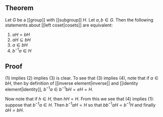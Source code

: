 ## Theorem
Let $G$ be a [[group]] with [[subgroup]] $H$. Let $a,b\in G$. Then the following statements about [[left coset|cosets]] are equivalent:
1. $aH= bH$
2. $aH\subseteq bH$
3. $a\in bH$
4. $b^{-1}a\in H$

## Proof
(1) implies (2) implies (3) is clear. To see that (3) implies (4), note that if $a\in bH$, then by definition of [[inverse element|inverse]] and [[identity element|identity]], $b^{-1}a \in b^{-1}bH = eH = H$. 

Now note that if $h\in H$, then $hH = H$. From this we see that (4) implies (1): suppose that $b^{-1}a\in H$. Then $b^{-1}aH = H$ so that $bb^{-1}aH = b^{-1}H$ and finally $aH = bH$. 